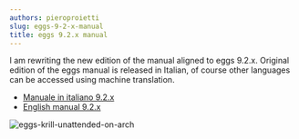 ```yaml
---
authors: pieroproietti
slug: eggs-9-2-x-manual
title: eggs 9.2.x manual
---
```


I am rewriting the new edition of the manual aligned to eggs 9.2.x. Original edition of the eggs manual is released in Italian, of course other languages can be accessed using machine translation.

* [Manuale in italiano 9.2.x](https://penguins-eggs.net/book/italiano9.2.html)
* [English manual 9.2.x](https://penguins--eggs-net.translate.goog/book/italiano9.2?_x_tr_sl=auto&_x_tr_tl=en&_x_tr_hl=en)

![eggs-krill-unattended-on-arch](/images/book9.2/eggs-install-u.png)

